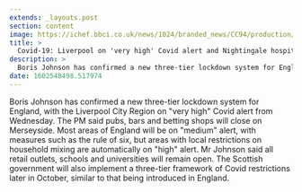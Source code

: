 ```yaml
--- 
extends: _layouts.post 
section: content 
image: https://ichef.bbci.co.uk/news/1024/branded_news/CC94/production/_111527325_index_daily_update_version02_cv_976new.png 
title: > 
  Covid-19: Liverpool on 'very high' Covid alert and Nightingale hospitals told to get ready 
description: > 
  Boris Johnson has confirmed a new three-tier lockdown system for England, with the Liverpool City Region on "very high" Covid alert from Wednesday.The PM said pubs, bars and betting shops will close on Merseyside.Most areas of England will be on "medium" alert, with measures such as the rule of six, but areas with local restrictions on household mixing are automatically on "high" alert.Mr Johnson said all retail outlets, schools and universities will remain open.The Scottish government will also implement a three-tier framework of Covid restrictions later in October, similar to that being introduced in England. 
date: 1602548498.517974 
--- 
```

Boris Johnson has confirmed a new three-tier lockdown system for England, with the Liverpool City Region on "very high" Covid alert from Wednesday. The PM said pubs, bars and betting shops will close on Merseyside. Most areas of England will be on "medium" alert, with measures such as the rule of six, but areas with local restrictions on household mixing are automatically on "high" alert. Mr Johnson said all retail outlets, schools and universities will remain open. The Scottish government will also implement a three-tier framework of Covid restrictions later in October, similar to that being introduced in England.